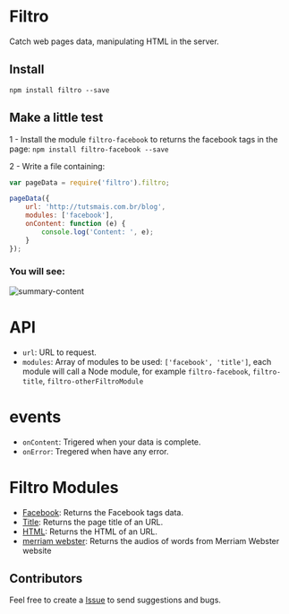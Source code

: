 # Filtro
Catch web pages data, manipulating HTML in the server.

## Install
`npm install filtro --save`

## Make a little test

1 - Install the module `filtro-facebook` to returns the facebook tags in the page:
`npm install filtro-facebook --save`

2 - Write a file containing:
```js
var pageData = require('filtro').filtro;

pageData({
    url: 'http://tutsmais.com.br/blog',
    modules: ['facebook'],
    onContent: function (e) {
        console.log('Content: ', e);
    }
});
```
### You will see:
![summary-content](https://f.cloud.github.com/assets/736728/442248/f939209e-b141-11e2-8cdf-1a89eb8bc465.png)

# API
- `url`: URL to request.
- `modules`: Array of modules to be used: `['facebook', 'title']`, each module will call a Node module, for example `filtro-facebook`, `filtro-title`, `filtro-otherFiltroModule`

# events
- `onContent`: Trigered when your data is complete.
- `onError`: Tregered when have any error.

# Filtro Modules
* [Facebook](http://github.com/felquis/filtro-facebook): Returns the Facebook tags data.
* [Title](http://github.com/felquis/filtro-title): Returns the page title of an URL.
* [HTML](http://github.com/felquis/filtro-html): Returns the HTML of an URL.
* [merriam webster](https://github.com/felquis/filtro-merriam-audio): Returns the audios of words from Merriam Webster website

## Contributors
Feel free to create a [Issue](https://github.com/felquis/filtro/issues) to send suggestions and bugs.